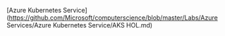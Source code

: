 [Azure Kubernetes Service](https://github.com/Microsoft/computerscience/blob/master/Labs/Azure Services/Azure Kubernetes Service/AKS HOL.md)
